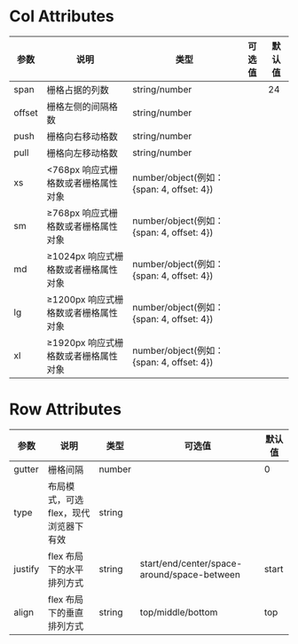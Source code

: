 # Col Attributes

参数|说明|类型|可选值|默认值
-|-|-|-|-|
span|栅格占据的列数|string/number||24
offset|栅格左侧的间隔格数|string/number||
push|栅格向右移动格数|string/number||
pull|栅格向左移动格数|string/number||
xs|<768px 响应式栅格数或者栅格属性对象|number/object(例如： {span: 4, offset: 4})||
sm|≥768px 响应式栅格数或者栅格属性对象|number/object(例如： {span: 4, offset: 4})||
md|≥1024px 响应式栅格数或者栅格属性对象|number/object(例如： {span: 4, offset: 4})||
lg|≥1200px 响应式栅格数或者栅格属性对象|number/object(例如： {span: 4, offset: 4})|||
xl|≥1920px 响应式栅格数或者栅格属性对象|number/object(例如： {span: 4, offset: 4})||


# Row Attributes

参数|说明|类型|可选值|默认值
-|-|-|-|-|
gutter|栅格间隔|number||0
type|布局模式，可选 flex，现代浏览器下有效|string||
justify|flex 布局下的水平排列方式|string|start/end/center/space-around/space-between|start
align|flex 布局下的垂直排列方式|string|top/middle/bottom|top